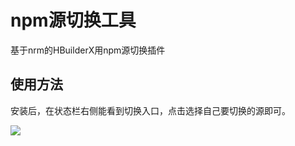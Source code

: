 # npm源切换工具

基于nrm的HBuilderX用npm源切换插件

## 使用方法

安装后，在状态栏右侧能看到切换入口，点击选择自己要切换的源即可。

![](https://mp-77dc03ae-7084-429e-8b0f-4d540ae4a430.cdn.bspapp.com/images/hx-registry-switch.gif)